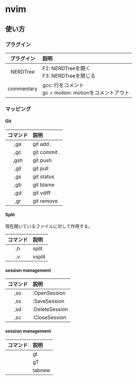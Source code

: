 # nvim
## 使い方
### プラグイン

| プラグイン | 説明                                                       |
|:----------:|:-----------------------------------------------------------|
| NERDTree   | F2: NERDTreeを開く <br> F3: NERDTreeを閉じる               |
| commentary | gcc: 行をコメント <br> gc + motion: motionをコメントアウト |

### マッピング
#### Git

| コマンド   | 説明                    |
|:----------:|:------------------------|
| ,ga        | git add .               |
| ,gc        | git commit .            |
| ,gsh       | git push                |
| ,gll       | git pull                |
| ,gs        | git status              |
| ,gb        | git blame               |
| ,gd        | git vdiff               |
| ,gr        | git remove              |

#### Split

現在開いているファイルに対して作用する。

| コマンド   | 説明                    |
|:----------:|:------------------------|
| ,h         | split                   |
| ,v         | vsplit                  |

#### session management

| コマンド   | 説明                    |
|:----------:|:------------------------|
| ,so        | :OpenSession            |
| ,ss        | :SaveSession            |
| ,sd        | :DeleteSession          |
| ,sc        | :CloseSession           |

#### session management

| コマンド   | 説明                    |
|:----------:|:------------------------|
| <Tab>      | gt                      |
| <S-Tab>    | gT                      |
| <S-t>      | tabnew                  |

